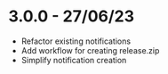# 3.0.0 - 27/06/23
- Refactor existing notifications
- Add workflow for creating release.zip
- Simplify notification creation
